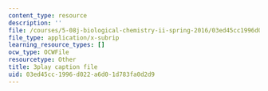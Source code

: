 ```yaml
---
content_type: resource
description: ''
file: /courses/5-08j-biological-chemistry-ii-spring-2016/03ed45cc1996d022a6d01d783fa0d2d9_HOXw6_ztAqQ.srt
file_type: application/x-subrip
learning_resource_types: []
ocw_type: OCWFile
resourcetype: Other
title: 3play caption file
uid: 03ed45cc-1996-d022-a6d0-1d783fa0d2d9
---
```

